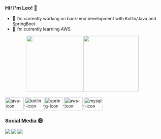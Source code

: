 ### Hi! I'm Leo! 👋

- 🔭 I’m currently working on back-end development with Kotlin/Java and SpringBoot
- 🌱 I’m currently learning AWS

<div align="center">
  <a href="https://github.com/LeonardoKadoaki">
  <img height="180em" src="https://github-readme-stats.vercel.app/api?username=LeonardoKadoaki&show_icons=true&theme=chartreuse-dark&include_all_commits=true&count_private=true"/>
  <img height="180em" src="https://github-readme-stats.vercel.app/api/top-langs/?username=LeonardoKadoaki&layout=compact&langs_count=7&theme=chartreuse-dark"/>
</div>
<div style="display: inline_block"><br>
  <img align="center" alt="java-icon" height="42" width="60" src="https://cdn.jsdelivr.net/gh/devicons/devicon/icons/java/java-original.svg">
  <img align="center" alt="kotlin-icon" height="42" width="60" src="https://cdn.jsdelivr.net/gh/devicons/devicon/icons/kotlin/kotlin-original.svg">
  <img align="center" alt="spring-icon" height="42" width="60" src="https://cdn.jsdelivr.net/gh/devicons/devicon/icons/spring/spring-original.svg">
  <img align="center" alt="aws-icon" height="42" width="60" src="https://cdn.jsdelivr.net/gh/devicons/devicon/icons/amazonwebservices/amazonwebservices-original.svg">
  <img align="center" alt="mysql-icon" height="42" width="60" src="https://cdn.jsdelivr.net/gh/devicons/devicon/icons/mysql/mysql-original.svg">
</div>
  
### Social Media 😄
<div> 
  <a href="www.linkedin.com/in/leonardokadoaki" target="_blank"><img src="https://img.shields.io/badge/-LinkedIn-%230077B5?style=for-the-badge&logo=linkedin&logoColor=white" target="_blank"></a> 
    <a href = "mailto:leonardo.kadoaki@gmail.com"><img src="https://img.shields.io/badge/-Gmail-%23333?style=for-the-badge&logo=gmail&logoColor=white" target="_blank"></a>
   <a href="https://www.instagram.com/kadoaki_leo" target="_blank"><img src="https://img.shields.io/badge/-Instagram-%23E4405F?style=for-the-badge&logo=instagram&logoColor=white" target="_blank"></a> 
</div>
                
